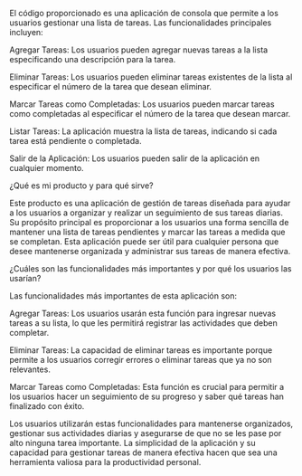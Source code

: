 El código proporcionado es una aplicación de consola que permite a los usuarios gestionar una lista de tareas. Las funcionalidades principales incluyen:

Agregar Tareas: Los usuarios pueden agregar nuevas tareas a la lista especificando una descripción para la tarea.

Eliminar Tareas: Los usuarios pueden eliminar tareas existentes de la lista al especificar el número de la tarea que desean eliminar.

Marcar Tareas como Completadas: Los usuarios pueden marcar tareas como completadas al especificar el número de la tarea que desean marcar.

Listar Tareas: La aplicación muestra la lista de tareas, indicando si cada tarea está pendiente o completada.

Salir de la Aplicación: Los usuarios pueden salir de la aplicación en cualquier momento.

¿Qué es mi producto y para qué sirve?

Este producto es una aplicación de gestión de tareas diseñada para ayudar a los usuarios a organizar y realizar un seguimiento de sus tareas diarias. Su propósito principal es proporcionar a los usuarios una forma sencilla de mantener una lista de tareas pendientes y marcar las tareas a medida que se completan. Esta aplicación puede ser útil para cualquier persona que desee mantenerse organizada y administrar sus tareas de manera efectiva.

¿Cuáles son las funcionalidades más importantes y por qué los usuarios las usarían?

Las funcionalidades más importantes de esta aplicación son:

Agregar Tareas: Los usuarios usarán esta función para ingresar nuevas tareas a su lista, lo que les permitirá registrar las actividades que deben completar.

Eliminar Tareas: La capacidad de eliminar tareas es importante porque permite a los usuarios corregir errores o eliminar tareas que ya no son relevantes.

Marcar Tareas como Completadas: Esta función es crucial para permitir a los usuarios hacer un seguimiento de su progreso y saber qué tareas han finalizado con éxito.

Los usuarios utilizarán estas funcionalidades para mantenerse organizados, gestionar sus actividades diarias y asegurarse de que no se les pase por alto ninguna tarea importante. La simplicidad de la aplicación y su capacidad para gestionar tareas de manera efectiva hacen que sea una herramienta valiosa para la productividad personal.



